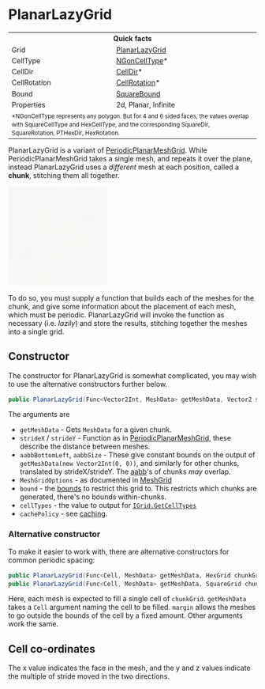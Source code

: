 # PlanarLazyGrid

<table>
<tr><th colspan="2">Quick facts</th></tr>
<tr><td>Grid</td><td><a href="xref:Sylves.PlanarLazyGrid">PlanarLazyGrid</a></td></tr>
<tr><td>CellType</td><td><a href="xref:Sylves.NGonCellType">NGonCellType</a>*</td></tr>
<tr><td>CellDir</td><td><a href="xref:Sylves.CellDir">CellDir</a>*</td></tr>
<tr><td>CellRotation</td><td><a href="xref:Sylves.CellRotation">CellRotation</a>*</td></tr>
<tr><td>Bound</td><td><a href="xref:Sylves.SquareBound">SquareBound</a></td></tr>
<tr><td>Properties</td><td>2d, Planar, Infinite</td></tr>
<tr><td colspan="2"><small>*NGonCellType represents any polygon. But for 4 and 6 sided faces, the values overlap with SquareCellType and HexCellType, and the corresponding SquareDir, SquareRotation, PTHexDir, HexRotation.</small></td></tr>
</table>

PlanarLazyGrid is a variant of [PeriodicPlanarMeshGrid](periodicplanarmeshgrid.md). While PeriodicPlanarMeshGrid takes a single mesh, and repeats it over the plane, instead PlanarLazyGrid uses a *different* mesh at each position, called a **chunk**, stitching them all together.

<img width="200px" src="../../images/grids/unrelaxedtownscaper.svg" /></img>

To do so, you must supply a function that builds each of the meshes for the chunk, and give some information about the placement of each mesh, which must be periodic. PlanarLazyGrid will invoke the function as necessary (i.e. *lazily*) and store the results, stitching together the meshes into a single grid.

## Constructor

The constructor for PlanarLazyGrid is somewhat complicated, you may wish to use the alternative constructors further below.

```csharp
public PlanarLazyGrid(Func<Vector2Int, MeshData> getMeshData, Vector2 strideX, Vector2 strideY, Vector2 aabbBottomLeft, Vector2 aabbSize, MeshGridOptions meshGridOptions = null, SquareBound bound = null, IEnumerable<ICellType> cellTypes = null, ICachePolicy cachePolicy = null)
```

The arguments are 
* `getMeshData` - Gets `MeshData` for a given chunk.
* `strideX` / `strideY` - Function as in [PeriodicPlanarMeshGrid](periodicplanarmeshgrid.md), these describe the distance between meshes.
* `aabbBottomLeft`, `aabbSize` - These give constant bounds on the output of `getMeshData(new Vector2Int(0, 0))`, and similarly for other chunks, translated by strideX/strideY. The [aabb](https://developer.mozilla.org/en-US/docs/Games/Techniques/3D_collision_detection)'s of chunks *may* overlap.
* `MeshGridOptions` - as documented in [MeshGrid](meshgrid.md#meshgridoptions)
* `bound` - the [bounds](../concepts/bounds.md) to restrict this grid to. This restricts which chunks are generated, there's no bounds within-chunks.
* `cellTypes` - the value to output for [`IGrid.GetCellTypes`](xref:Sylves.IGrid.GetCellTypes)
* `cachePolicy` - see [caching](../concepts/caching.md).

### Alternative constructor

To make it easier to work with, there are alternative constructors for common periodic spacing:

```csharp
public PlanarLazyGrid(Func<Cell, MeshData> getMeshData, HexGrid chunkGrid, float margin = 0.0f, MeshGridOptions meshGridOptions = null, SquareBound bound = null, IEnumerable<ICellType> cellTypes = null, ICachePolicy cachePolicy = null)
public PlanarLazyGrid(Func<Cell, MeshData> getMeshData, SquareGrid chunkGrid, float margin = 0.0f, MeshGridOptions meshGridOptions = null, SquareBound bound = null, IEnumerable<ICellType> cellTypes = null, ICachePolicy cachePolicy = null)

```

Here, each mesh is expected to fill a single cell of `chunkGrid`. `getMeshData` takes a `Cell` argument naming the cell to be filled. `margin` allows the meshes to go outside the bounds of the cell by a fixed amount. Other arguments work the same.

## Cell co-ordinates

The x value indicates the face in the mesh, and the y and z values indicate the multiple of stride moved in the two directions.